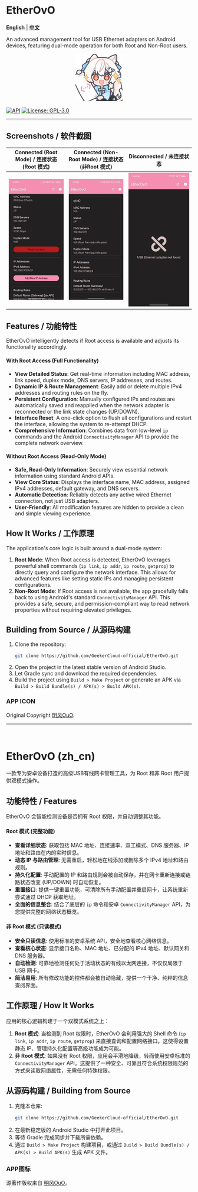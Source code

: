 # EtherOvO

**English** | [**中文**](#etherovo-zh_cn)

An advanced management tool for USB Ethernet adapters on Android devices, featuring dual-mode operation for both Root and Non-Root users.

<p align="center">
  <img src="https://github.com/GeekerCloud-official/EtherOvO/blob/main/imgs/app-icon.png" alt="App Icon" width="128"/>
</p>

[![API](https://img.shields.io/badge/API-24%2B-brightgreen.svg?style=flat)](https://android-arsenal.com/api?level=24)
[![License: GPL-3.0](https://img.shields.io/badge/license-GPL--3.0-orange.svg)](https://www.gnu.org/licenses/gpl-3.0)

---

## Screenshots / 软件截图

| Connected (Root Mode) / 连接状态 (Root 模式) | Connected (Non-Root Mode) / 连接状态 (非Root 模式) | Disconnected / 未连接状态 |
| :----------------------------------------------------------: | :----------------------------------------------------------: | :----------------------------------------------------------: |
| ![Screenshot of Root Mode](https://github.com/GeekerCloud-official/EtherOvO/blob/main/imgs/Root_Mode.jpg) | ![Screenshot of Non-Root Mode](https://github.com/GeekerCloud-official/EtherOvO/blob/main/imgs/Non_Root_Mode.jpg) | ![Screenshot of Disconnected State](https://github.com/GeekerCloud-official/EtherOvO/blob/main/imgs/Disconnect.jpg) |

## Features / 功能特性

EtherOvO intelligently detects if Root access is available and adjusts its functionality accordingly.

#### With Root Access (Full Functionality)
*   **View Detailed Status**: Get real-time information including MAC address, link speed, duplex mode, DNS servers, IP addresses, and routes.
*   **Dynamic IP & Route Management**: Easily add or delete multiple IPv4 addresses and routing rules on the fly.
*   **Persistent Configuration**: Manually configured IPs and routes are automatically saved and reapplied when the network adapter is reconnected or the link state changes (UP/DOWN).
*   **Interface Reset**: A one-click option to flush all configurations and restart the interface, allowing the system to re-attempt DHCP.
*   **Comprehensive Information**: Combines data from low-level `ip` commands and the Android `ConnectivityManager` API to provide the complete network overview.

#### Without Root Access (Read-Only Mode)
*   **Safe, Read-Only Information**: Securely view essential network information using standard Android APIs.
*   **View Core Status**: Displays the interface name, MAC address, assigned IPv4 addresses, default gateway, and DNS servers.
*   **Automatic Detection**: Reliably detects any active wired Ethernet connection, not just USB adapters.
*   **User-Friendly**: All modification features are hidden to provide a clean and simple viewing experience.

## How It Works / 工作原理

The application's core logic is built around a dual-mode system:

1.  **Root Mode**: When Root access is detected, EtherOvO leverages powerful shell commands (`ip link`, `ip addr`, `ip route`, `getprop`) to directly query and configure the network interface. This allows for advanced features like setting static IPs and managing persistent configurations.
2.  **Non-Root Mode**: If Root access is not available, the app gracefully falls back to using Android's standard `ConnectivityManager` API. This provides a safe, secure, and permission-compliant way to read network properties without requiring elevated privileges.

## Building from Source / 从源码构建

1.  Clone the repository:
    ```bash
    git clone https://github.com/GeekerCloud-official/EtherOvO.git
    ```
2.  Open the project in the latest stable version of Android Studio.
3.  Let Gradle sync and download the required dependencies.
4.  Build the project using `Build > Make Project` or generate an APK via `Build > Build Bundle(s) / APK(s) > Build APK(s)`.

### APP ICON
Original Copyright [明风OuO](https://space.bilibili.com/274939213).

---
<br>

# EtherOvO (zh_cn)

一款专为安卓设备打造的高级USB有线网卡管理工具，为 Root 和非 Root 用户提供双模式操作。

## 功能特性 / Features

EtherOvO 会智能检测设备是否拥有 Root 权限，并自动调整其功能。

#### Root 模式 (完整功能)
*   **查看详细状态**: 获取包括 MAC 地址、连接速率、双工模式、DNS 服务器、IP 地址和路由在内的实时信息。
*   **动态 IP 与路由管理**: 无需重启，轻松地在线添加或删除多个 IPv4 地址和路由规则。
*   **持久化配置**: 手动配置的 IP 和路由规则会被自动保存，并在网卡重新连接或链路状态改变 (UP/DOWN) 时自动恢复。
*   **重置接口**: 提供一键重置功能，可清除所有手动配置并重启网卡，让系统重新尝试通过 DHCP 获取地址。
*   **全面的信息整合**: 结合了底层的 `ip` 命令和安卓 `ConnectivityManager` API，为您提供完整的网络状态概览。

#### 非 Root 模式 (只读模式)
*   **安全只读信息**: 使用标准的安卓系统 API，安全地查看核心网络信息。
*   **查看核心状态**: 显示接口名称、MAC 地址、已分配的 IPv4 地址、默认网关和 DNS 服务器。
*   **自动检测**: 可靠地检测任何处于活动状态的有线以太网连接，不仅仅局限于 USB 网卡。
*   **简洁易用**: 所有修改功能的控件都会被自动隐藏，提供一个干净、纯粹的信息查阅界面。

## 工作原理 / How It Works

应用的核心逻辑构建于一个双模式系统之上：

1.  **Root 模式**: 当检测到 Root 权限时，EtherOvO 会利用强大的 Shell 命令 (`ip link`, `ip addr`, `ip route`, `getprop`) 来直接查询和配置网络接口。这使得设置静态 IP、管理持久化配置等高级功能成为可能。
2.  **非 Root 模式**: 如果没有 Root 权限，应用会平滑地降级，转而使用安卓标准的 `ConnectivityManager` API。这提供了一种安全、可靠且符合系统权限规范的方式来读取网络属性，无需任何特殊权限。

## 从源码构建 / Building from Source

1.  克隆本仓库:
    ```bash
    git clone https://github.com/GeekerCloud-official/EtherOvO.git
    ```
2.  在最新稳定版的 Android Studio 中打开此项目。
3.  等待 Gradle 完成同步并下载所需依赖。
4.  通过 `Build > Make Project` 构建项目，或通过 `Build > Build Bundle(s) / APK(s) > Build APK(s)` 生成 APK 文件。

### APP图标
源著作版权来自 [明风OuO](https://space.bilibili.com/274939213)。

